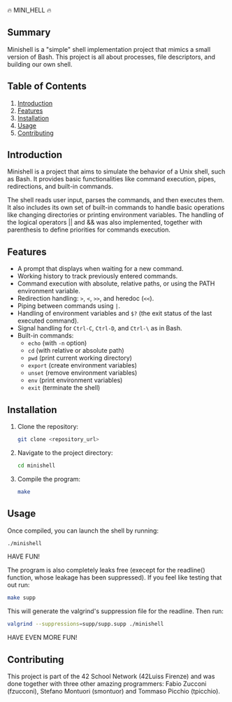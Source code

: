 :fire: MINI_HELL :fire:

## Summary
Minishell is a "simple" shell implementation project that mimics a small version of Bash. This project is all about processes, file descriptors, and building our own shell.


## Table of Contents
1. [Introduction](#introduction)
2. [Features](#features)
3. [Installation](#installation)
4. [Usage](#usage)
5. [Contributing](#contributing)


## Introduction
Minishell is a project that aims to simulate the behavior of a Unix shell, such as Bash. It provides basic functionalities like command execution, pipes, redirections, and built-in commands.

The shell reads user input, parses the commands, and then executes them. It also includes its own set of built-in commands to handle basic operations like changing directories or printing environment variables.
The handling of the logical operators || and && was also implemented, together with parenthesis to define priorities for commands execution.


## Features
- A prompt that displays when waiting for a new command.
- Working history to track previously entered commands.
- Command execution with absolute, relative paths, or using the PATH environment variable.
- Redirection handling: `>`, `<`, `>>`, and heredoc (`<<`).
- Piping between commands using `|`.
- Handling of environment variables and `$?` (the exit status of the last executed command).
- Signal handling for `Ctrl-C`, `Ctrl-D`, and `Ctrl-\` as in Bash.
- Built-in commands:
  - `echo` (with `-n` option)
  - `cd` (with relative or absolute path)
  - `pwd` (print current working directory)
  - `export` (create environment variables)
  - `unset` (remove environment variables)
  - `env` (print environment variables)
  - `exit` (terminate the shell)


## Installation
1. Clone the repository:
    ```bash
    git clone <repository_url>
    ```
2. Navigate to the project directory:
    ```bash
    cd minishell
    ```
3. Compile the program:
    ```bash
    make
    ```


## Usage
Once compiled, you can launch the shell by running:
```bash
./minishell
```
HAVE FUN!

The program is also completely leaks free (execept for the readline() function, whose leakage has been suppressed). If you feel like testing that out run:
```bash
make supp
```
This will generate the valgrind's suppression file for the readline. Then run:
```bash
valgrind --suppressions=supp/supp.supp ./minishell
```
HAVE EVEN MORE FUN!


## Contributing
This project is part of the 42 School Network (42Luiss Firenze) and was done together with three other amazing programmers: 
Fabio Zucconi (fzucconi), Stefano Montuori (smontuor) and Tommaso Picchio (tpicchio).


